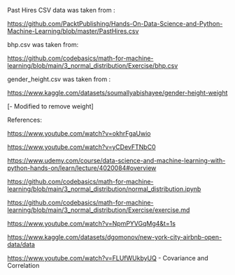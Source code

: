 Past Hires CSV data was taken from :


https://github.com/PacktPublishing/Hands-On-Data-Science-and-Python-Machine-Learning/blob/master/PastHires.csv


bhp.csv was taken from: 

https://github.com/codebasics/math-for-machine-learning/blob/main/3_normal_distribution/Exercise/bhp.csv

gender_height.csv was taken from : 

https://www.kaggle.com/datasets/soumallyabishayee/gender-height-weight

[- Modified to remove weight]



References:


https://www.youtube.com/watch?v=okhrFgaUwio

https://www.youtube.com/watch?v=yCDevFTNbC0

https://www.udemy.com/course/data-science-and-machine-learning-with-python-hands-on/learn/lecture/4020084#overview

https://github.com/codebasics/math-for-machine-learning/blob/main/3_normal_distribution/normal_distribution.ipynb

https://github.com/codebasics/math-for-machine-learning/blob/main/3_normal_distribution/Exercise/exercise.md

https://www.youtube.com/watch?v=NpmPYVGqMg4&t=1s

https://www.kaggle.com/datasets/dgomonov/new-york-city-airbnb-open-data/data

https://www.youtube.com/watch?v=FLUfWUkbyUQ - Covariance and Correlation
